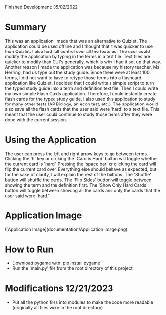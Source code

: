 Finished Development: 05/02/2022

# Summary
This was an application I made that was an alternative to Quizlet. The application could be used offline and I thought 
that it was quicker to use than Quizlet. I also had full control over all the features. The user could modify the application 
by typing in the terms in a text file. Text files are quicker to modify than GUI's generally, which is why I had it set 
up that way. Another reason I made the application was because my history teacher, Ms. Herring, had us type out the study 
guide. Since there were at least 100 terms, I did not want to have to retype those terms into a flashcard application like 
Quizlet. I decided that I could write a simple script to turn the typed study guide into a term and definition text file. 
Then I could write my own simple Flash Cards application. Therefore, I could instantly create flash cards for the typed 
study guide. I also used this application to study for many other tests (AP Biology, an econ test, etc.). The application 
would also save all the flash cards that the user said were 'hard' to a text file. This meant that the user could continue 
to study those terms after they were done with the current session.

# Using the Application
The user can press the left and right arrow keys to go between terms. Clicking the 'h' key or clicking the 'Card is Hard' 
button will toggle whether the current card is 'hard.' Pressing the 'space bar' or clicking the card will flip the current card over.
Everything else should behave as expected, but for the sake of clarity, I will explain the rest of the buttons. The 'Shuffle'
button will shuffle the cards. The 'Flip Sides' button will toggle between showing the term and the definition first. The 
'Show Only Hard Cards' button will toggle between showing all the cards and only the cards that the user said were 'hard.'

# Application Image
![Application Image](documentation/Application Image.png)

# How to Run
- Download pygame with 'pip install pygame'
- Run the 'main.py' file from the root directory of this project

# Modifications 12/21/2023
- Put all the python files into modules to make the code more readable (originally all files were in the root directory)